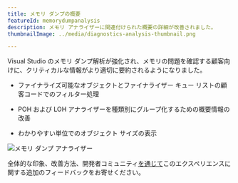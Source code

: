 ```yaml
---
title: メモリ ダンプの概要
featureId: memorydumpanalysis
description: メモリ アナライザーに関連付けられた概要の詳細が改善されました。
thumbnailImage: ../media/diagnostics-analysis-thumbnail.png

---
```


Visual Studio のメモリ ダンプ解析が強化され、メモリの問題を確認する顧客向けに、クリティカルな情報がより適切に要約されるようになりました。

- ファイナライズ可能なオブジェクトとファイナライザー キュー リストの顧客コードでのフィルター処理

- POH および LOH アナライザーを種類別にグループ化するための概要情報の改善

- わかりやすい単位でのオブジェクト サイズの表示

![メモリ ダンプ アナライザー](../media/diagnostics-analysis.png "メモリ ダンプ アナライザー")

全体的な印象、改善方法、開発者コミュニティ[を通じて](https://developercommunity.visualstudio.com/VisualStudio)このエクスペリエンスに関する追加のフィードバックをお寄せください。

